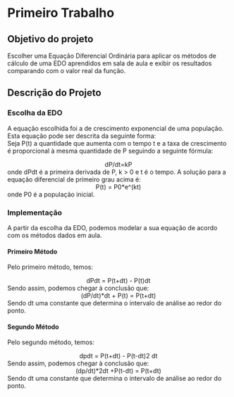 # Primeiro Trabalho
## Objetivo do projeto
Escolher uma Equação Diferencial Ordinária para aplicar os métodos de cálculo de uma EDO aprendidos em sala de aula e exibir os resultados comparando com o valor real da função.

## Descrição do Projeto
### Escolha da EDO
A equação escolhida foi a de crescimento exponencial de uma população. Esta equação pode ser descrita da seguinte forma:   
Seja P(t) a quantidade que aumenta com o tempo t e a taxa de crescimento é proporcional à mesma quantidade de P seguindo a seguinte fórmula:   
<center>dP/dt=kP</center>
onde dPdt é a primeira derivada de P, k > 0 e t é o tempo.   
A solução para a equação diferencial de primeiro grau acima é:   
<center>P(t) = P0*e^(kt)</center>   
onde P0 é a população inicial.   

### Implementação
A partir da escolha da EDO, podemos modelar a sua equação de acordo com os métodos dados em aula.

#### Primeiro Método
Pelo primeiro método, temos:   
<center>dPdt = P(t+dt) - P(t)dt</center>   
Sendo assim, podemos chegar à conclusão que:
<center>(dP/dt)*dt + P(t) = P(t+dt)</center>   
Sendo dt uma constante que determina o intervalo de análise ao redor do ponto.

#### Segundo Método
Pelo segundo método, temos:
<center>dpdt = P(t+dt) - P(t-dt)2 dt</center>   
Sendo assim, podemos chegar à conclusão que:
<center>(dp/dt)*2dt +P(t-dt) = P(t+dt)</center>   
Sendo dt uma constante que determina o intervalo de análise ao redor do ponto.
